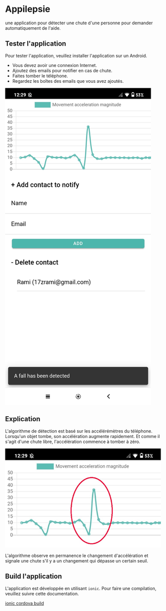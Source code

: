 # Appilepsie
une application pour détecter une chute d'une personne pour demander automatiquement de l'aide.
## Tester l'application 

Pour tester l'application, veuillez installer l'application sur un Android.
- Vous devez avoir une connexion Internet.
- Ajoutez des emails pour notifier en cas de chute.
- Faites tomber le téléphone.
- Regardez les boîtes des emails que vous avez ajoutés.

![](chute.jpeg "détéction de chute")

## Explication
L'algorithme de détection est basé sur les accélérémètres du téléphone.
Lorsqu'un objet tombe, son accélération augmente rapidement. Et comme il s'agit d'une chute libre, l'accélération commence à tomber à zéro.

![](exp.jpeg "détéction de chute")

L'algorithme observe en permanence le changement d'accélération et signale une chute s'il y a un changement qui dépasse un certain seuil.



## Build l'application
L'application est développée en utilisant `ionic`. Pour faire une compilation, veuillez suivre cette documentation.

[ionic cordova build](https://ionicframework.com/docs/cli/commands/cordova-build)